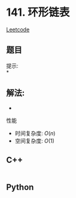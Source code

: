 # 141. 环形链表
[Leetcode](https://leetcode.cn/problems/linked-list-cycle/)

## 题目


提示:  
* 

## 解法:  
* 

性能
* 时间复杂度: $O(n)$  
* 空间复杂度: $O(1)$


## C++
```

```

## Python
```

```
